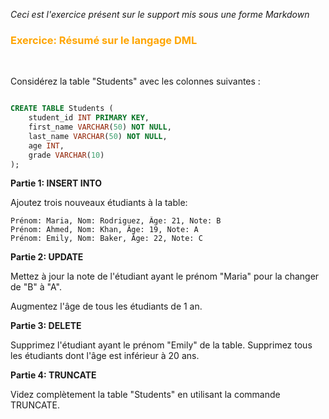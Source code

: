 *Ceci est l'exercice présent sur le support mis sous une forme Markdown*

### <span style="color:orange">Exercice: Résumé sur le langage DML</span>
<br />

Considérez la table "Students" avec les colonnes suivantes :
```sql

CREATE TABLE Students (
    student_id INT PRIMARY KEY,
    first_name VARCHAR(50) NOT NULL,
    last_name VARCHAR(50) NOT NULL,
    age INT,
    grade VARCHAR(10)
);
```

**Partie 1: INSERT INTO**

Ajoutez trois nouveaux étudiants à la table:
```
Prénom: Maria, Nom: Rodriguez, Âge: 21, Note: B
Prénom: Ahmed, Nom: Khan, Âge: 19, Note: A
Prénom: Emily, Nom: Baker, Âge: 22, Note: C
```

**Partie 2: UPDATE**

Mettez à jour la note de l'étudiant ayant le prénom "Maria" pour la changer de "B" à "A".

Augmentez l'âge de tous les étudiants de 1 an.



**Partie 3: DELETE**

Supprimez l'étudiant ayant le prénom "Emily" de la table.
Supprimez tous les étudiants dont l'âge est inférieur à 20 ans.

**Partie 4: TRUNCATE**

Videz complètement la table "Students" en utilisant la commande TRUNCATE.